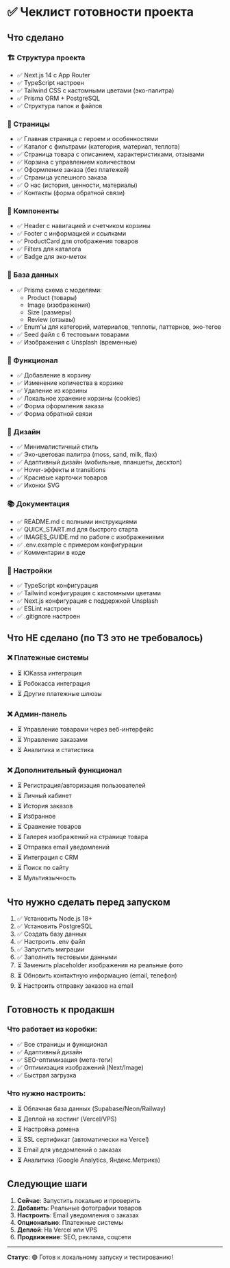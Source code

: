 # ✅ Чеклист готовности проекта

## Что сделано

### 🏗 Структура проекта
- ✅ Next.js 14 с App Router
- ✅ TypeScript настроен
- ✅ Tailwind CSS с кастомными цветами (эко-палитра)
- ✅ Prisma ORM + PostgreSQL
- ✅ Структура папок и файлов

### 📄 Страницы
- ✅ Главная страница с героем и особенностями
- ✅ Каталог с фильтрами (категория, материал, теплота)
- ✅ Страница товара с описанием, характеристиками, отзывами
- ✅ Корзина с управлением количеством
- ✅ Оформление заказа (без платежей)
- ✅ Страница успешного заказа
- ✅ О нас (история, ценности, материалы)
- ✅ Контакты (форма обратной связи)

### 🧩 Компоненты
- ✅ Header с навигацией и счетчиком корзины
- ✅ Footer с информацией и ссылками
- ✅ ProductCard для отображения товаров
- ✅ Filters для каталога
- ✅ Badge для эко-меток

### 💾 База данных
- ✅ Prisma схема с моделями:
  - Product (товары)
  - Image (изображения)
  - Size (размеры)
  - Review (отзывы)
- ✅ Enum'ы для категорий, материалов, теплоты, паттернов, эко-тегов
- ✅ Seed файл с 6 тестовыми товарами
- ✅ Изображения с Unsplash (временные)

### 🛒 Функционал
- ✅ Добавление в корзину
- ✅ Изменение количества в корзине
- ✅ Удаление из корзины
- ✅ Локальное хранение корзины (cookies)
- ✅ Форма оформления заказа
- ✅ Форма обратной связи

### 🎨 Дизайн
- ✅ Минималистичный стиль
- ✅ Эко-цветовая палитра (moss, sand, milk, flax)
- ✅ Адаптивный дизайн (мобильные, планшеты, десктоп)
- ✅ Hover-эффекты и transitions
- ✅ Красивые карточки товаров
- ✅ Иконки SVG

### 📚 Документация
- ✅ README.md с полными инструкциями
- ✅ QUICK_START.md для быстрого старта
- ✅ IMAGES_GUIDE.md по работе с изображениями
- ✅ .env.example с примером конфигурации
- ✅ Комментарии в коде

### 🔧 Настройки
- ✅ TypeScript конфигурация
- ✅ Tailwind конфигурация с кастомными цветами
- ✅ Next.js конфигурация с поддержкой Unsplash
- ✅ ESLint настроен
- ✅ .gitignore настроен

## Что НЕ сделано (по ТЗ это не требовалось)

### ❌ Платежные системы
- ⏳ ЮKassa интеграция
- ⏳ Робокасса интеграция
- ⏳ Другие платежные шлюзы

### ❌ Админ-панель
- ⏳ Управление товарами через веб-интерфейс
- ⏳ Управление заказами
- ⏳ Аналитика и статистика

### ❌ Дополнительный функционал
- ⏳ Регистрация/авторизация пользователей
- ⏳ Личный кабинет
- ⏳ История заказов
- ⏳ Избранное
- ⏳ Сравнение товаров
- ⏳ Галерея изображений на странице товара
- ⏳ Отправка email уведомлений
- ⏳ Интеграция с CRM
- ⏳ Поиск по сайту
- ⏳ Мультиязычность

## Что нужно сделать перед запуском

1. ✅ Установить Node.js 18+
2. ✅ Установить PostgreSQL
3. ✅ Создать базу данных
4. ✅ Настроить .env файл
5. ✅ Запустить миграции
6. ✅ Заполнить тестовыми данными
7. ⏳ Заменить placeholder изображения на реальные фото
8. ⏳ Обновить контактную информацию (email, телефон)
9. ⏳ Настроить отправку заказов на email

## Готовность к продакшн

### Что работает из коробки:
- ✅ Все страницы и функционал
- ✅ Адаптивный дизайн
- ✅ SEO-оптимизация (мета-теги)
- ✅ Оптимизация изображений (Next/Image)
- ✅ Быстрая загрузка

### Что нужно настроить:
- ⏳ Облачная база данных (Supabase/Neon/Railway)
- ⏳ Деплой на хостинг (Vercel/VPS)
- ⏳ Настройка домена
- ⏳ SSL сертификат (автоматически на Vercel)
- ⏳ Email для уведомлений о заказах
- ⏳ Аналитика (Google Analytics, Яндекс.Метрика)

## Следующие шаги

1. **Сейчас**: Запустить локально и проверить
2. **Добавить**: Реальные фотографии товаров
3. **Настроить**: Email уведомления о заказах
4. **Опционально**: Платежные системы
5. **Деплой**: На Vercel или VPS
6. **Продвижение**: SEO, реклама, соцсети

---

**Статус**: 🟢 Готов к локальному запуску и тестированию!

